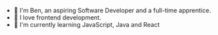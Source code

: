 - 👋 I'm Ben, an aspiring Software Developer and a full-time apprentice.
- 💞️ I love frontend development.
- 🌱 I'm currently learning JavaScript, Java and React
